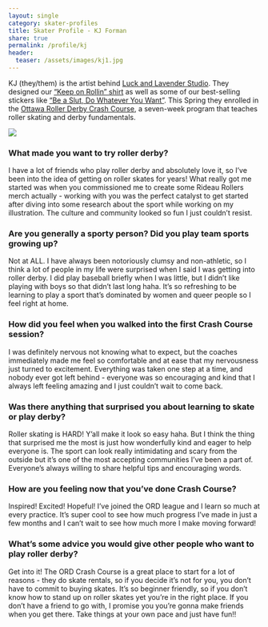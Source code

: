 ```yaml
---
layout: single
category: skater-profiles 
title: Skater Profile - KJ Forman 
share: true
permalink: /profile/kj
header:
  teaser: /assets/images/kj1.jpg
---
```


KJ (they/them) is the artist behind [Luck and Lavender Studio](https://www.luckandlavenderstudio.com/shop). They designed our [“Keep on Rollin” shirt](https://rideaurollers.com/products/Luck-and-Lavender-x-Rideau-Rollers-Keep-on-Rollin-Tee-Shirt-p593443777) as well as some of our best-selling stickers like [“Be a Slut, Do Whatever You Want”](https://rideaurollers.com/products/Be-A-Slut-Do-Whatever-You-Want-Sticker-p599092939). This Spring they enrolled in the [Ottawa Roller Derby Crash Course](https://www.ottawarollerderby.com/crash-course), a seven-week program that teaches roller skating and derby fundamentals.

![](/assets/images/kj1.jpg)

### What made you want to try roller derby?

I have a lot of friends who play roller derby and absolutely love it, so I’ve been into the idea of getting on roller skates for years! What really got me started was when you commissioned me to create some Rideau Rollers merch actually - working with you was the perfect catalyst to get started after diving into some research about the sport while working on my illustration. The culture and community looked so fun I just couldn’t resist. 

### Are you generally a sporty person? Did you play team sports growing up?

Not at ALL. I have always been notoriously clumsy and non-athletic, so I think a lot of people in my life were surprised when I said I was getting into roller derby. I did play baseball briefly when I was little, but I didn’t like playing with boys so that didn’t last long haha. It’s so refreshing to be learning to play a sport that’s dominated by women and queer people so I feel right at home. 

### How did you feel when you walked into the first Crash Course session?

I was definitely nervous not knowing what to expect, but the coaches immediately made me feel so comfortable and at ease that my nervousness just turned to excitement. Everything was taken one step at a time, and nobody ever got left behind - everyone was so encouraging and kind that I always left feeling amazing and I just couldn’t wait to come back.

### Was there anything that surprised you about learning to skate or play derby?

Roller skating is HARD! Y’all make it look so easy haha. But I think the thing that surprised me the most is just how wonderfully kind and eager to help everyone is. The sport can look really intimidating and scary from the outside but it’s one of the most accepting communities I’ve been a part of. Everyone’s always willing to share helpful tips and encouraging words.

### How are you feeling now that you’ve done Crash Course?

Inspired! Excited! Hopeful! I’ve joined the ORD league and I learn so much at every practice. It’s super cool to see how much progress I’ve made in just a few months and I can’t wait to see how much more I make moving forward!

### What’s some advice you would give other people who want to play roller derby?

Get into it! The ORD Crash Course is a great place to start for a lot of reasons - they do skate rentals, so if you decide it’s not for you, you don’t have to commit to buying skates. It’s so beginner friendly, so if you don’t know how to stand up on roller skates yet you’re in the right place. If you don’t have a friend to go with, I promise you you’re gonna make friends when you get there. Take things at your own pace and just have fun!!

